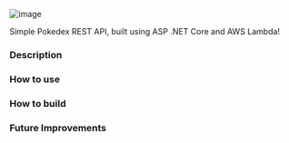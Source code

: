 
![image](https://user-images.githubusercontent.com/66834055/130873494-3af1a296-cb60-4364-9a4c-f806db226954.png)

Simple Pokedex REST API, built using ASP .NET Core and AWS Lambda!

### Description

### How to use

### How to build

### Future Improvements
